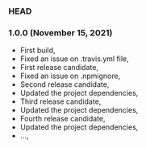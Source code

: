 ### HEAD

### 1.0.0 (November 15, 2021)

  * First build,
  * Fixed an issue on .travis.yml file,
  * First release candidate,
  * Fixed an issue on .npmignore,
  * Second release candidate,
  * Updated the project dependencies,
  * Third release candidate,
  * Updated the project dependencies,
  * Fourth release candidate,
  * Updated the project dependencies,
  * ...,
